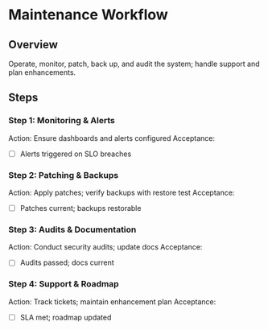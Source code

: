 # Maintenance Workflow

## Overview
Operate, monitor, patch, back up, and audit the system; handle support and plan enhancements.

## Steps

### Step 1: Monitoring & Alerts
Action: Ensure dashboards and alerts configured
Acceptance:
- [ ] Alerts triggered on SLO breaches

### Step 2: Patching & Backups
Action: Apply patches; verify backups with restore test
Acceptance:
- [ ] Patches current; backups restorable

### Step 3: Audits & Documentation
Action: Conduct security audits; update docs
Acceptance:
- [ ] Audits passed; docs current

### Step 4: Support & Roadmap
Action: Track tickets; maintain enhancement plan
Acceptance:
- [ ] SLA met; roadmap updated